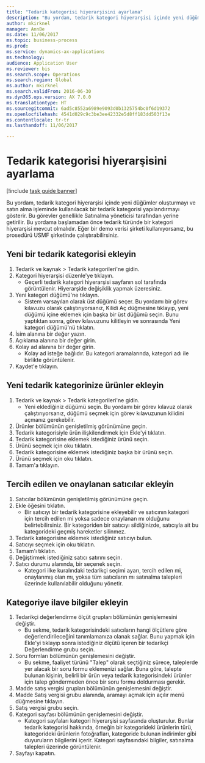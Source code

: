 ```yaml
--- 
title: "Tedarik kategorisi hiyerarşisini ayarlama"
description: "Bu yordam, tedarik kategori hiyerarşisi içinde yeni düğümler oluşturmayı ve satın alma işleminde kullanılacak bir tedarik kategorisi yapılandırmayı gösterir."
author: mkirknel
manager: AnnBe
ms.date: 11/06/2017
ms.topic: business-process
ms.prod: 
ms.service: dynamics-ax-applications
ms.technology: 
audience: Application User
ms.reviewer: bis
ms.search.scope: Operations
ms.search.region: Global
ms.author: mkirknel
ms.search.validFrom: 2016-06-30
ms.dyn365.ops.version: AX 7.0.0
ms.translationtype: HT
ms.sourcegitcommit: 6ad5c8552a6989e9093d0b1325754bc0f6d19372
ms.openlocfilehash: 4541d029c9c3be3ee42332e5d8ff183dd503f13e
ms.contentlocale: tr-tr
ms.lasthandoff: 11/06/2017

---
```

# <a name="set-up-a-procurement-category-hierarchy"></a>Tedarik kategorisi hiyerarşisini ayarlama

[!include [task guide banner](../../includes/task-guide-banner.md)]

Bu yordam, tedarik kategori hiyerarşisi içinde yeni düğümler oluşturmayı ve satın alma işleminde kullanılacak bir tedarik kategorisi yapılandırmayı gösterir. Bu görevler genellikle Satınalma yöneticisi tarafından yerine getirilir. Bu yordama başlamadan önce tedarik türünde bir kategori hiyerarşisi mevcut olmalıdır. Eğer bir demo verisi şirketi kullanıyorsanız, bu prosedürü USMF şirketinde çalıştırabilirsiniz.


## <a name="add-a-new-procurement-category"></a>Yeni bir tedarik kategorisi ekleyin
1. Tedarik ve kaynak > Tedarik kategorileri'ne gidin.
2. Kategori hiyerarşisi düzenle'ye tıklayın.
    * Geçerli tedarik kategori hiyerarşisi sayfanın sol tarafında görüntülenir. Hiyerarşide değişiklik yapmak üzeresiniz.  
3. Yeni kategori düğümü'ne tıklayın.
    * Sistem varsayılan olarak üst düğümü seçer. Bu yordamı bir görev kılavuzu olarak çalıştırıyorsanız, Kilidi Aç düğmesine tıklayıp, yeni düğümü içine eklemek için başka bir üst düğümü seçin. Bunu yaptıktan sonra, görev kılavuzunu kilitleyin ve sonrasında Yeni kategori düğümü'nü tıklatın.  
4. İsim alanına bir değer yazın.
5. Açıklama alanına bir değer girin.
6. Kolay ad alanına bir değer girin.
    * Kolay ad isteğe bağlıdır. Bu kategori aramalarında, kategori adı ile birlikte görüntülenir.  
7. Kaydet'e tıklayın.

## <a name="add-products-to-your-new-procurement-category"></a>Yeni tedarik kategorinize ürünler ekleyin
1. Tedarik ve kaynak > Tedarik kategorileri'ne gidin.
    * Yeni eklediğiniz düğümü seçin. Bu yordamı bir görev kılavuz olarak çalıştırıyorsanız, düğümü seçmek için görev kılavuzunun kilidini açmanız gerekebilir.  
2. Ürünler bölümünün genişletilmiş görünümüne geçin.
3. Tedarik kategorisiyle ürün ilişkilendirmek için Ekle'yi tıklatın.
4. Tedarik kategorisine eklemek istediğiniz ürünü seçin.
5. Ürünü seçmek için oku tıklatın.
6. Tedarik kategorisine eklemek istediğiniz başka bir ürünü seçin.
7. Ürünü seçmek için oku tıklatın.
8. Tamam'a tıklayın.

## <a name="add-approved-and-preferred-vendors"></a>Tercih edilen ve onaylanan satıcılar ekleyin
1. Satıcılar bölümünün genişletilmiş görünümüne geçin.
2. Ekle öğesini tıklatın.
    * Bir satıcıyı bir tedarik kategorisine ekleyebilir ve satıcının kategori için tercih edilen mi yoksa sadece onaylanan mı olduğunu belirtebilirsiniz. Bir kategoriden bir satıcıyı sildiğinizde, satıcıyla ait bu kategorideki geçmiş hareketler silinmez.   
3. Tedarik kategorisine eklemek istediğiniz satıcıyı bulun.
4. Satıcıyı seçmek için oku tıklatın.
5. Tamam'ı tıklatın.
6. Değiştirmek istediğiniz satıcı satırını seçin.
7. Satıcı durumu alanında, bir seçenek seçin.
    * Kategori ilke kuralındaki tedarikçi seçimi ayarı, tercih edilen mi, onaylanmış olan mı, yoksa tüm satıcıların mı satınalma talepleri üzerinde kullanılabilir olduğunu yönetir.   

## <a name="add-additional-information-to-the-category"></a>Kategoriye ilave bilgiler ekleyin
1. Tedarikçi değerlendirme ölçüt grupları bölümünün genişlemesini değiştir.
    * Bu sekme, tedarik kategorisindeki satıcıların hangi ölçütlere göre değerlendirileceğini tanımlamanıza olanak sağlar. Bunu yapmak için Ekle'yi tıklayıp sonra istediğiniz ölçütü içeren bir tedarikçi Değerlendirme grubu seçin.  
2. Soru formları bölümünün genişlemesini değiştir.
    * Bu sekme, faaliyet türünü "Talep" olarak seçtiğiniz sürece, taleplerde yer alacak bir soru formu eklemenizi sağlar. Buna göre, talepte bulunan kişinin, belirli bir ürün veya tedarik kategorisindeki ürünler için talep göndermeden önce bir soru formu doldurması gerekir.  
3. Madde satış vergisi grupları bölümünün genişlemesini değiştir.
4. Madde Satış vergisi grubu alanında, aramayı açmak için açılır menü düğmesine tıklayın.
5. Satış vergisi grubu seçin.
6. Kategori sayfası bölümünün genişlemesini değiştir.
    * Kategori sayfaları kategori hiyerarşisi sayfasında oluşturulur. Bunlar tedarik kategorisi hakkında, örneğin bir kategorideki ürünlerin türü, kategorideki ürünlerin fotoğrafları, kategoride bulunan indirimler gibi duyuruların bilgilerini içerir. Kategori sayfasındaki bilgiler, satınalma talepleri üzerinde görüntülenir.  
7. Sayfayı kapatın.


